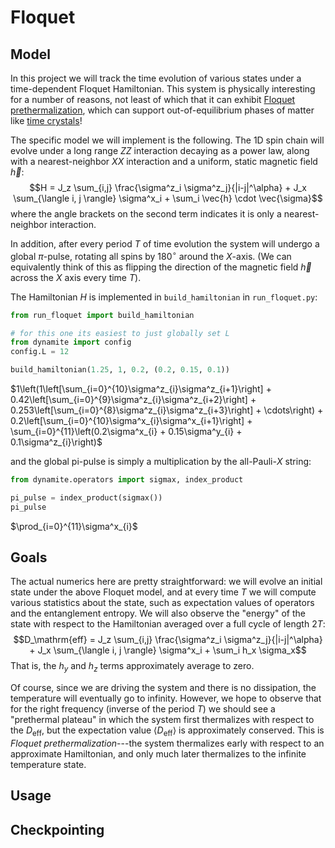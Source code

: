 # Floquet

## Model

In this project we will track the time evolution of various states under a time-dependent Floquet Hamiltonian. This system is physically interesting for a number of reasons, not least of which that it can exhibit [Floquet prethermalization](https://doi.org/10.1103/PhysRevResearch.1.033202), which can support out-of-equilibrium phases of matter like [time crystals](https://journals.aps.org/prx/abstract/10.1103/PhysRevX.10.011043)!

The specific model we will implement is the following. The 1D spin chain will evolve under a long range $ZZ$ interaction decaying as a power law, along with a nearest-neighbor $XX$ interaction and a uniform, static magnetic field $\vec{h}$:
$$H = J_z \sum_{i,j} \frac{\sigma^z_i \sigma^z_j}{|i-j|^\alpha} + J_x \sum_{\langle i, j \rangle} \sigma^x_i + \sum_i \vec{h} \cdot \vec{\sigma}$$
where the angle brackets on the second term indicates it is only a nearest-neighbor interaction.

In addition, after every period $T$ of time evolution the system will undergo a global $\pi$-pulse, rotating all spins by $180^\circ$ around the $X$-axis. (We can equivalently think of this as flipping the direction of the magnetic field $\vec{h}$ across the $X$ axis every time $T$).

The Hamiltonian $H$ is implemented in `build_hamiltonian` in `run_floquet.py`:


```python
from run_floquet import build_hamiltonian

# for this one its easiest to just globally set L
from dynamite import config
config.L = 12

build_hamiltonian(1.25, 1, 0.2, (0.2, 0.15, 0.1))
```




$1\left(1\left[\sum_{i=0}^{10}\sigma^z_{i}\sigma^z_{i+1}\right] + 0.42\left[\sum_{i=0}^{9}\sigma^z_{i}\sigma^z_{i+2}\right] + 0.253\left[\sum_{i=0}^{8}\sigma^z_{i}\sigma^z_{i+3}\right] + \cdots\right) + 0.2\left[\sum_{i=0}^{10}\sigma^x_{i}\sigma^x_{i+1}\right] + \sum_{i=0}^{11}\left(0.2\sigma^x_{i} + 0.15\sigma^y_{i} + 0.1\sigma^z_{i}\right)$



and the global pi-pulse is simply a multiplication by the all-Pauli-$X$ string:


```python
from dynamite.operators import sigmax, index_product

pi_pulse = index_product(sigmax())
pi_pulse
```




$\prod_{i=0}^{11}\sigma^x_{i}$



## Goals

The actual numerics here are pretty straightforward: we will evolve an initial state under the above Floquet model, and at every time $T$ we will compute various statistics about the state, such as expectation values of operators and the entanglement entropy. We will also observe the "energy" of the state with respect to the Hamiltonian averaged over a full cycle of length $2T$:
$$D_\mathrm{eff} = J_z \sum_{i,j} \frac{\sigma^z_i \sigma^z_j}{|i-j|^\alpha} + J_x \sum_{\langle i, j \rangle} \sigma^x_i + \sum_i h_x \sigma_x$$
That is, the $h_y$ and $h_z$ terms approximately average to zero. 

Of course, since we are driving the system and there is no dissipation, the temperature will eventually go to infinity. However, we hope to observe that for the right frequency (inverse of the period $T$) we should see a "prethermal plateau" in which the system first thermalizes with respect to the $D_\mathrm{eff}$, but the expectation value $\langle D_\mathrm{eff} \rangle$ is approximately conserved. This is *Floquet prethermalization*---the system thermalizes early with respect to an approximate Hamiltonian, and only much later thermalizes to the infinite temperature state.

## Usage

## Checkpointing

